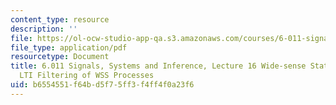 ```yaml
---
content_type: resource
description: ''
file: https://ol-ocw-studio-app-qa.s3.amazonaws.com/courses/6-011-signals-systems-and-inference-spring-2018/b6554551f64bd5f75ff3f4ff4f0a23f6_MIT6_011S18lec16.pdf
file_type: application/pdf
resourcetype: Document
title: 6.011 Signals, Systems and Inference, Lecture 16 Wide-sense Stationary Processes,
  LTI Filtering of WSS Processes
uid: b6554551-f64b-d5f7-5ff3-f4ff4f0a23f6
---
```

